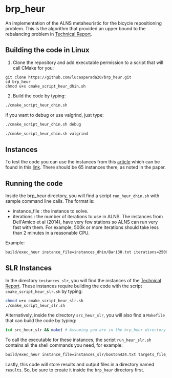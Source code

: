 # brp_heur
An implementation of the ALNS metaheuristic for the bicycle repositioning problem. This is the algorithm that provided an upper bound to the rebalancing problem in [Technical Report](https://www.cirrelt.ca/documentstravail/cirrelt-2025-02.pdf).

## Building the code in Linux

1. Clone the repository and add executable permission to a script that will call CMake for you:

```shell
git clone https://github.com/lucasparada20/brp_heur.git
cd brp_heur
chmod u+x cmake_script_heur_dhin.sh
```
2. Build the code by typing:

```bash
./cmake_script_heur_dhin.sh
```

if you want to debug or use valgrind, just type:

```bash
./cmake_script_heur_dhin.sh debug
```

```bash
./cmake_script_heur_dhin.sh valgrind
```

## Instances

To test the code you can use the instances from this [article](https://www.sciencedirect.com/science/article/pii/S0305048313001187) which can be found in this [link](http://www.or.unimore.it/site/home/online-resources/bike-sharing-rebalancing-problems/articolo1090035457.html). There should be 65 instances there, as noted in the paper.

## Running the code

Inside the brp_heur directory, you will find a script `run_heur_dhin.sh` with sample command line calls. The format is:

* instance_file : the instance to solve.
* iterations : the number of iterations to use in ALNS. The instances from Dell'Amico et al (2014), have very few stations so ALNS can run very fast with them. For example, 500k or more iterations should take less than 2 minutes in a reasonable CPU.

Example: 

```bash
build/exec_heur instance_file=instances_dhin/Bari30.txt iterations=250000
```

## SLR Instances

In the directory `instances_slr`, you will find the instances of the [Technical Report](https://www.cirrelt.ca/documentstravail/cirrelt-2025-02.pdf). These instances require building the code with the script `cmake_script_heur_slr.sh` by typing:

```bash
chmod u+x cmake_script_heur_slr.sh
./cmake_script_heur_slr.sh
```

Alternatively, inside the directory `src_heur_slr`, you will also find a `Makefile` that can build the code by typing:

```bash
(cd src_heur_slr && make) # Assuming you are in the brp_heur directory
```

To call the executable for these instances, the script `run_heur_slr.sh` contains all the shell commands you need, for example:

```bash
build/exec_heur instance_file=instances_slr/boston424.txt targets_file_name=instances_slr/targets/targets_boston.txt initial_capacities_file_name=instances_slr/status/boston_station_status.json
```

Lastly, this code will store results and output files in a directory named `results`. So, be sure to create it inside the `brp_heur` directory first.


